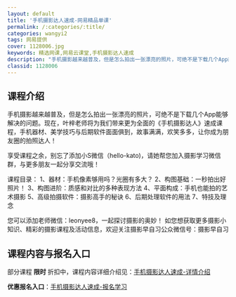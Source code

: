 ```yaml
---
layout: default
title: '手机摄影达人速成-网易精品单课'
permalink: /:categories/:title/
categories: wangyi2
tags: 网易提供
cover: 1128006.jpg
keywords: 精选网课,网易云课堂,手机摄影达人速成
description: "手机摄影越来越普及，但是怎么拍出一张漂亮的照片，可绝不是下载几个App能够解决的问题。现在，叶梓老师将为我们带来更为全面的《手机摄影达人》速成课程，手机器材、美学技巧与后期软件面面俱到，故事"
classid: 1128006
---
```


## 课程介绍

手机摄影越来越普及，但是怎么拍出一张漂亮的照片，可绝不是下载几个App能够解决的问题。现在，叶梓老师将为我们带来更为全面的《手机摄影达人》速成课程，手机器材、美学技巧与后期软件面面俱到，故事满满，欢笑多多，让你成为朋友圈的拍照达人！

享受课程之余，别忘了添加小S微信（hello-kato)，请她帮您加入摄影学习微信群，与更多朋友一起分享交流哦！

课程目录：
1、器材：手机像素够用吗？光圈有多大？
2、构图基础：一秒拍出好照片！
3、构图进阶：质感和对比的多种表现方法
4、平面构成：手机也能拍的艺术摄影
5、高级拍摄软件：摄影高手的秘诀
6、后期处理软件的用法
7、特技及理念

您可以添加老师微信：leonyee8，一起探讨摄影的奥妙！
如您想获取更多摄影小知识、精彩的摄影课程及活动信息，欢迎关注摄影早自习公众微信号：摄影早自习

## 课程内容与报名入口

部分课程 **限时** 折扣中，课程内容详细介绍见：[手机摄影达人速成-详情介绍](https://study.163.com/course/introduction/1128006.htm?share=1&shareId=1025206652&utm_campaign=share&utm_medium=iphoneShare&utm_source=&utm_u=1025206652)

**优惠报名入口**：[手机摄影达人速成-报名学习](https://study.163.com/course/introduction/1128006.htm?share=1&shareId=1025206652&utm_campaign=share&utm_medium=iphoneShare&utm_source=&utm_u=1025206652)

